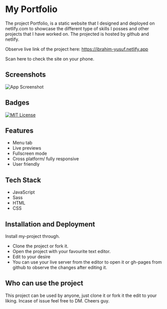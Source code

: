 
# My Portfolio

The project Portfolio, is a static website that I designed and deployed on netlify.com to showcase the different type of skills I posses and other projects that I have worked on. The projected is hosted by github and netlify.

Observe live link of the project here:
https://ibrahim-yusuf.netlify.app

Scan here to check the site on your phone.

## Screenshots

![App Screenshot](https://user-images.githubusercontent.com/85551204/217935767-17a715d0-2225-45a3-9cdc-1ccefb9215a3.png)



## Badges



[![MIT License](https://img.shields.io/badge/License-MIT-green.svg)](https://choosealicense.com/licenses/mit/)


## Features

- Menu tab 
- Live previews
- Fullscreen mode
- Cross platform/ fully responsive
- User friendly


## Tech Stack

- JavaScript
- Sass
- HTML
- CSS


## Installation and Deployment

Install my-project through.

- Clone  the project or fork it.
- Open the project with your favourite text editor.
- Edit to your desire
- You can use your live server from the editor to open it or gh-pages from github to observe the changes after editing it.
    
## Who can use the project

This project can be used by anyone, just clone it or fork it the edit to your liking. Incase of issue feel free to DM. Cheers guy.
